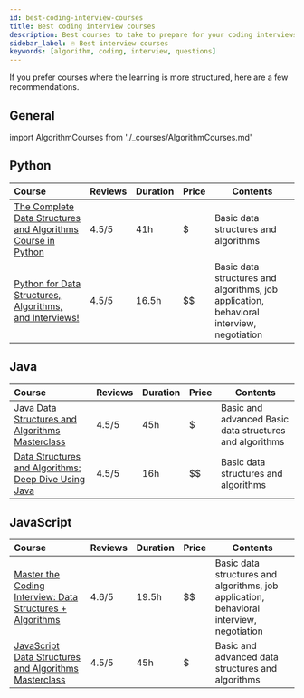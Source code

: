 ```yaml
---
id: best-coding-interview-courses
title: Best coding interview courses
description: Best courses to take to prepare for your coding interviews
sidebar_label: 🔥 Best interview courses
keywords: [algorithm, coding, interview, questions]
---
```


If you prefer courses where the learning is more structured, here are a few recommendations.

## General

import AlgorithmCourses from './\_courses/AlgorithmCourses.md'

<AlgorithmCourses />

## Python

| Course | Reviews | Duration | Price | Contents |
| :-- | --- | --- | --- | --- |
| [The Complete Data Structures and Algorithms Course in Python](https://fxo.co/DQpc) | 4.5/5 | 41h | $ | Basic data structures and algorithms |
| [Python for Data Structures, Algorithms, and Interviews!](https://fxo.co/DQpb) | 4.5/5 | 16.5h | $$ | Basic data structures and algorithms, job application, behavioral interview, negotiation |

## Java

| Course | Reviews | Duration | Price | Contents |
| :-- | --- | --- | --- | --- |
| [Java Data Structures and Algorithms Masterclass](https://fxo.co/DQpa) | 4.5/5 | 45h | $ | Basic and advanced Basic data structures and algorithms |
| [Data Structures and Algorithms: Deep Dive Using Java](https://fxo.co/DQpW) | 4.5/5 | 16h | $$ | Basic data structures and algorithms |

## JavaScript

| Course | Reviews | Duration | Price | Contents |
| :-- | --- | --- | --- | --- |
| [Master the Coding Interview: Data Structures + Algorithms](https://fxo.co/DQpY) | 4.6/5 | 19.5h | $$ | Basic data structures and algorithms, job application, behavioral interview, negotiation |
| [JavaScript Data Structures and Algorithms Masterclass](https://fxo.co/DQpZ) | 4.5/5 | 45h | $ | Basic and advanced data structures and algorithms |
